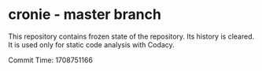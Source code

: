 # cronie - master branch

This repository contains frozen state of the repository.
Its history is cleared. It is used only for static code
analysis with Codacy.

Commit Time: 1708751166